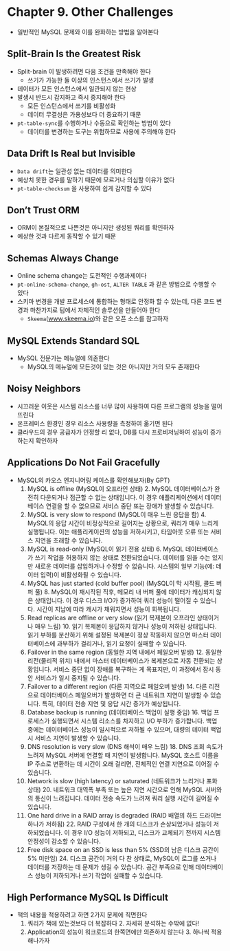 # Chapter 9. Other Challenges
* 일반적인 MySQL 문제와 이를 완화하는 방법을 알아본다
## Split-Brain Is the Greatest Risk
* Split-brain 이 발생하려면 다음 조건을 만족해야 한다
    * 쓰기가 가능한 둘 이상의 인스턴스에서 쓰기가 발생
* 데이터가 모든 인스턴스에서 일관되지 않는 현상
* 발생시 반드시 감지하고 즉시 중지해야 한다
    * 모든 인스턴스에서 쓰기를 비활성화
    * 데이터 무결성은 가용성보다 더 중요하기 때문
* `pt-table-sync`를 수행하거나 수동으로 확인하는 방법이 있다
    * 데이터를 변경하는 도구는 위험하므로 사용에 주의해야 한다
## Data Drift Is Real but Invisible
* `Data drift`는 일관성 없는 데이터를 의미한다
* 예상치 못한 경우를 말하기 때문에 모르거나 의심할 이유가 없다
* `pt-table-checksum` 을 사용하여 쉽게 감지할 수 있다
## Don’t Trust ORM
* ORM이 본질적으로 나쁜것은 아니지만 생성된 쿼리를 확인하자
* 예상한 것과 다르게 동작할 수 있기 때문
## Schemas Always Change
* Online schema change는 도전적인 수행과제이다
* `pt-online-schema-change`, `gh-ost`, `ALTER TABLE` 과 같은 방법으로 수행할 수 있다
* 스키마 변경을 개발 프로세스에 통합하는 형태로 안정화 할 수 있는데, 다른 코드 변경과 마찬가지로 팀에서 자체적인 솔루션을 만들어야 한다
    * `Skeema`(www.skeema.io)와 같은 오픈 소스를 참고하자
## MySQL Extends Standard SQL
* MySQL 전문가는 메뉴얼에 의존한다
    * MySQL의 메뉴얼에 모든것이 있는 것은 아니지만 거의 모두 존재한다
## Noisy Neighbors
* 시끄러운 이웃은 시스템 리소스를 너무 많이 사용하여 다른 프로그램의 성능을 떨어뜨린다
* 온프레미스 환경인 경우 리소스 사용량을 측정하여 옮기면 된다
* 클라우드의 경우 공급자가 인정할 리 없다, DB를 다시 프로비저닝하여 성능이 증가하는지 확인하자
## Applications Do Not Fail Gracefully
* MySQL의 카오스 엔지니어링 케이스를 확인해보자(By GPT)
    1. MySQL is offline (MySQL이 오프라인 상태)
        2. MySQL 데이터베이스가 완전히 다운되거나 접근할 수 없는 상태입니다. 이 경우 애플리케이션에서 데이터베이스 연결을 할 수 없으므로 서비스 중단 또는 장애가 발생할 수 있습니다.
    3. MySQL is very slow to respond (MySQL이 매우 느린 응답을 함)
        4. MySQL의 응답 시간이 비정상적으로 길어지는 상황으로, 쿼리가 매우 느리게 실행됩니다. 이는 애플리케이션의 성능을 저하시키고, 타임아웃 오류 또는 서비스 지연을 초래할 수 있습니다.
    5. MySQL is read-only (MySQL이 읽기 전용 상태)
        6. MySQL 데이터베이스가 쓰기 작업을 허용하지 않는 상태로 전환되었습니다. 데이터를 읽을 수는 있지만 새로운 데이터를 삽입하거나 수정할 수 없습니다. 시스템의 일부 기능(예: 데이터 입력)이 비활성화될 수 있습니다.
    7. MySQL has just started (cold buffer pool) (MySQL이 막 시작됨, 콜드 버퍼 풀)
        8. MySQL이 재시작된 직후, 메모리 내 버퍼 풀에 데이터가 캐싱되지 않은 상태입니다. 이 경우 디스크 I/O가 증가하여 쿼리 성능이 떨어질 수 있습니다. 시간이 지남에 따라 캐시가 채워지면서 성능이 회복됩니다.
    9. Read replicas are offline or very slow (읽기 복제본이 오프라인 상태이거나 매우 느림)
        10. 읽기 복제본이 응답하지 않거나 성능이 저하된 상태입니다. 읽기 부하를 분산하기 위해 설정된 복제본이 정상 작동하지 않으면 마스터 데이터베이스에 과부하가 걸리거나, 읽기 요청이 실패할 수 있습니다.
    11. Failover in the same region (동일한 지역 내에서 페일오버 발생)
        12. 동일한 리전(물리적 위치) 내에서 마스터 데이터베이스가 복제본으로 자동 전환되는 상황입니다. 서비스 중단 없이 장애를 복구하는 게 목표지만, 이 과정에서 잠시 동안 서비스가 일시 중지될 수 있습니다.
    13. Failover to a different region (다른 지역으로 페일오버 발생)
        14. 다른 리전으로 데이터베이스 페일오버가 발생하면 더 큰 네트워크 지연이 발생할 수 있습니다. 특히, 데이터 전송 지연 및 응답 시간 증가가 예상됩니다.
    15. Database backup is running (데이터베이스 백업이 실행 중임)
        16. 백업 프로세스가 실행되면서 시스템 리소스를 차지하고 I/O 부하가 증가합니다. 백업 중에는 데이터베이스 성능이 일시적으로 저하될 수 있으며, 대량의 데이터 백업 시 서비스 지연이 발생할 수 있습니다.
    17. DNS resolution is very slow (DNS 해석이 매우 느림)
        18. DNS 조회 속도가 느려져 MySQL 서버에 연결할 때 지연이 발생합니다. MySQL 호스트 이름을 IP 주소로 변환하는 데 시간이 오래 걸리면, 전체적인 연결 지연으로 이어질 수 있습니다.
    19. Network is slow (high latency) or saturated (네트워크가 느리거나 포화 상태)
        20. 네트워크 대역폭 부족 또는 높은 지연 시간으로 인해 MySQL 서버와의 통신이 느려집니다. 데이터 전송 속도가 느려져 쿼리 실행 시간이 길어질 수 있습니다.
    21. One hard drive in a RAID array is degraded (RAID 배열의 하드 드라이브 하나가 저하됨)
        22. RAID 구성에서 한 개의 디스크가 손상되었거나 성능이 저하되었습니다. 이 경우 I/O 성능이 저하되고, 디스크가 교체되기 전까지 시스템 안정성이 감소할 수 있습니다.
    23. Free disk space on an SSD is less than 5% (SSD의 남은 디스크 공간이 5% 미만임)
        24. 디스크 공간이 거의 다 찬 상태로, MySQL이 로그를 쓰거나 데이터를 저장하는 데 문제가 생길 수 있습니다. 공간 부족으로 인해 데이터베이스 성능이 저하되거나 쓰기 작업이 실패할 수 있습니다.
## High Performance MySQL Is Difficult
* 책의 내용을 적용하려고 하면 2가지 문제에 직면한다
    1. 쿼리가 책에 있는것보다 더 복잡하다
        2. 자세히 분석하는 수밖에 없다!
    2. Application의 성능이 워크로드의 한쪽면에만 의존하지 않는다
        3. 하나씩 적용해나가자